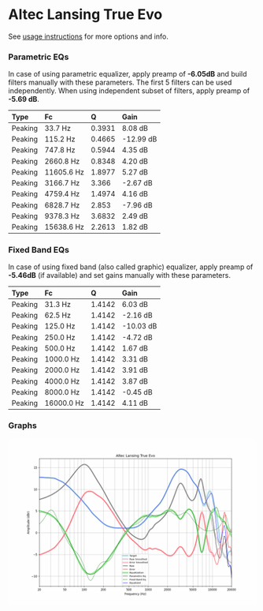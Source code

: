 # Altec Lansing True Evo
See [usage instructions](https://github.com/jaakkopasanen/AutoEq#usage) for more options and info.

### Parametric EQs
In case of using parametric equalizer, apply preamp of **-6.05dB** and build filters manually
with these parameters. The first 5 filters can be used independently.
When using independent subset of filters, apply preamp of **-5.69 dB**.

| Type    | Fc         |      Q | Gain      |
|:--------|:-----------|:-------|:----------|
| Peaking | 33.7 Hz    | 0.3931 | 8.08 dB   |
| Peaking | 115.2 Hz   | 0.4665 | -12.99 dB |
| Peaking | 747.8 Hz   | 0.5944 | 4.35 dB   |
| Peaking | 2660.8 Hz  | 0.8348 | 4.20 dB   |
| Peaking | 11605.6 Hz | 1.8977 | 5.27 dB   |
| Peaking | 3166.7 Hz  | 3.366  | -2.67 dB  |
| Peaking | 4759.4 Hz  | 1.4974 | 4.16 dB   |
| Peaking | 6828.7 Hz  | 2.853  | -7.96 dB  |
| Peaking | 9378.3 Hz  | 3.6832 | 2.49 dB   |
| Peaking | 15638.6 Hz | 2.2613 | 1.82 dB   |

### Fixed Band EQs
In case of using fixed band (also called graphic) equalizer, apply preamp of **-5.46dB**
(if available) and set gains manually with these parameters.

| Type    | Fc         |      Q | Gain      |
|:--------|:-----------|:-------|:----------|
| Peaking | 31.3 Hz    | 1.4142 | 6.03 dB   |
| Peaking | 62.5 Hz    | 1.4142 | -2.16 dB  |
| Peaking | 125.0 Hz   | 1.4142 | -10.03 dB |
| Peaking | 250.0 Hz   | 1.4142 | -4.72 dB  |
| Peaking | 500.0 Hz   | 1.4142 | 1.67 dB   |
| Peaking | 1000.0 Hz  | 1.4142 | 3.31 dB   |
| Peaking | 2000.0 Hz  | 1.4142 | 3.91 dB   |
| Peaking | 4000.0 Hz  | 1.4142 | 3.87 dB   |
| Peaking | 8000.0 Hz  | 1.4142 | -0.45 dB  |
| Peaking | 16000.0 Hz | 1.4142 | 4.11 dB   |

### Graphs
![](./Altec%20Lansing%20True%20Evo.png)